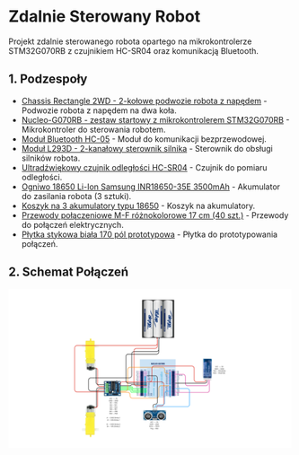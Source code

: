 # Zdalnie Sterowany Robot

Projekt zdalnie sterowanego robota opartego na mikrokontrolerze STM32G070RB z czujnikiem HC-SR04 oraz komunikacją Bluetooth.

## 1. Podzespoły
- [Chassis Rectangle 2WD - 2-kołowe podwozie robota z napędem](https://botland.com.pl/podwozia-robotow/7283-chassis-rectangle-2wd-2-kolowe-podwozie-robota-z-napedem-5904422335649.html) - Podwozie robota z napędem na dwa koła.
- [Nucleo-G070RB - zestaw startowy z mikrokontrolerem STM32G070RB](https://kamami.pl/stm-nucleo-64/573439-nucleo-g070rb-zestaw-startowy-z-mikrokontrolerem-z-rodziny-stm32-stm32g070rb-5906623436286.html) - Mikrokontroler do sterowania robotem.
- [Moduł Bluetooth HC-05](https://botland.com.pl/moduly-bluetooth/2570-modul-bluetooth-hc-05-5903351241311.html) - Moduł do komunikacji bezprzewodowej.
- [Moduł L293D - 2-kanałowy sterownik silnika](https://mikrobot.pl/modul-l293d-2-kanalowy-sterownik-silnika) - Sterownik do obsługi silników robota.
- [Ultradźwiękowy czujnik odległości HC-SR04](https://botland.com.pl/ultradzwiekowe-czujniki-odleglosci/1420-ultradzwiekowy-czujnik-odleglosci-hc-sr04-2-200cm-justpi-5903351241366.html) - Czujnik do pomiaru odległości.
- [Ogniwo 18650 Li-Ion Samsung INR18650-35E 3500mAh](https://botland.com.pl/akumulatory-li-ion/15216-ogniwo-18650-li-ion-samsung-inr18650-35e-3500mah-5904422343071.html) - Akumulator do zasilania robota (3 sztuki).
- [Koszyk na 3 akumulatory typu 18650](https://botland.com.pl/koszyki-na-baterie/5241-koszyk-na-3-akumulatory-typu-18650-5904422374358.html) - Koszyk na akumulatory.
- [Przewody połączeniowe M-F różnokolorowe 17 cm (40 szt.)](https://kamami.pl/przewody-m-f/197759--przewody-polaczeniowe-m-f-roznokolorowe-17-cm-40-szt-5906623466504.html) - Przewody do połączeń elektrycznych.
- [Płytka stykowa biała 170 pól prototypowa](https://mikrobot.pl/plytka-stykowa-biala-170-pol-prototypowa) - Płytka do prototypowania połączeń.


## 2. Schemat Połączeń

![Schemat Połączeń](img/img1.png)
